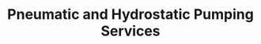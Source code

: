 ---
title: Pneumatic and Hydrostatic Pumping Services
layout: services
image: /assets/images/feed/categories/n2_pumping.jpg
category: pumping
---